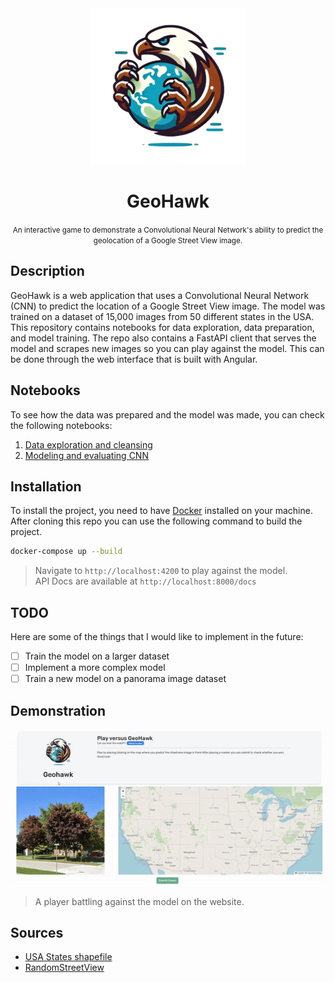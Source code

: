 <div align="center">
  <img src="./assets/logo.png" />
  <h1><b>GeoHawk</b></h1>
  <small>An interactive game to demonstrate a Convolutional Neural Network's ability to predict the geolocation of a Google Street View image.</small>
</div>

## **Description**
GeoHawk is a web application that uses a Convolutional Neural Network (CNN) to predict the location of a Google Street View image. The model was trained on a dataset of 15,000 images from 50 different states in the USA. This repository contains notebooks for data exploration, data preparation, and model training. The repo also contains a FastAPI client that serves the model and scrapes new images so you can play against the model. This can be done through the web interface that is built with Angular.

## **Notebooks**
To see how the data was prepared and the model was made, you can check the following notebooks:

1. [Data exploration and cleansing](./notebooks/1.%20Data%20exploration%20and%20cleansing.ipynb)
2. [Modeling and evaluating CNN](./notebooks/2.%20Modeling%20and%20evaluating%20CNN.ipynb)

## **Installation**
To install the project, you need to have [Docker](https://www.docker.com) installed on your machine. After cloning this repo you can use the following command to build the project.

```bash
docker-compose up --build
```

> Navigate to `http://localhost:4200` to play against the model.  
> API Docs are available at `http://localhost:8000/docs`

## **TODO**
Here are some of the things that I would like to implement in the future:

- [ ] Train the model on a larger dataset
- [ ] Implement a more complex model
- [ ] Train a new model on a panorama image dataset

## **Demonstration**
![Demonstration video](./assets/demonstration.gif)  
> A player battling against the model on the website.

## **Sources**
- [USA States shapefile](https://www.census.gov/cgi-bin/geo/shapefiles/index.php?year=2023&layergroup=States+%28and+equivalent%29)  
- [RandomStreetView](https://randomstreetview.com)

